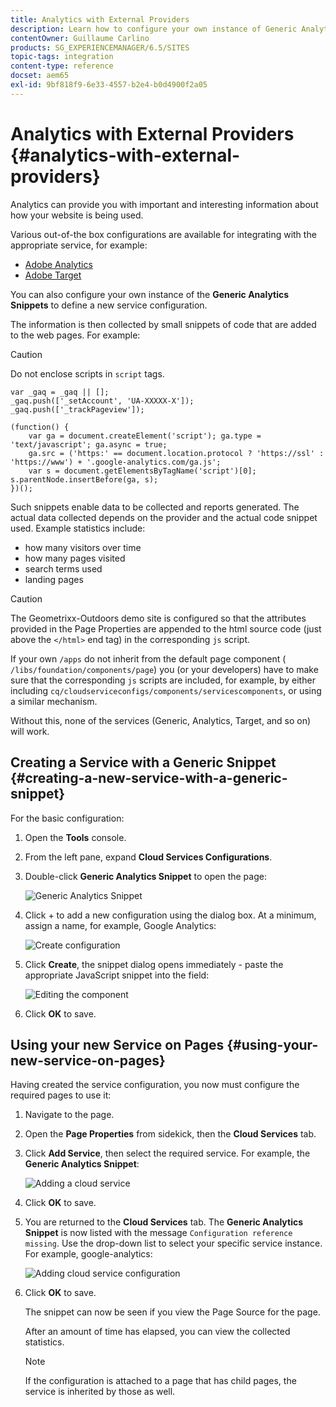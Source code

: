 ```yaml
---
title: Analytics with External Providers
description: Learn how to configure your own instance of Generic Analytics Snippets to define a new service configuration.
contentOwner: Guillaume Carlino
products: SG_EXPERIENCEMANAGER/6.5/SITES
topic-tags: integration
content-type: reference
docset: aem65
exl-id: 9bf818f9-6e33-4557-b2e4-b0d4900f2a05
---
```


# Analytics with External Providers {#analytics-with-external-providers}

Analytics can provide you with important and interesting information about how your website is being used.

Various out-of-the box configurations are available for integrating with the appropriate service, for example:

* [Adobe Analytics](/help/sites-administering/adobeanalytics.md)
* [Adobe Target](/help/sites-administering/target.md)

You can also configure your own instance of the **Generic Analytics Snippets** to define a new service configuration.

The information is then collected by small snippets of code that are added to the web pages. For example:

>[!CAUTION]
>
>Do not enclose scripts in `script` tags.

```
var _gaq = _gaq || [];
_gaq.push(['_setAccount', 'UA-XXXXX-X']);
_gaq.push(['_trackPageview']);

(function() {
    var ga = document.createElement('script'); ga.type = 'text/javascript'; ga.async = true;
    ga.src = ('https:' == document.location.protocol ? 'https://ssl' : 'https://www') + '.google-analytics.com/ga.js';
    var s = document.getElementsByTagName('script')[0]; s.parentNode.insertBefore(ga, s);
})();
```

Such snippets enable data to be collected and reports generated. The actual data collected depends on the provider and the actual code snippet used. Example statistics include:

* how many visitors over time
* how many pages visited
* search terms used
* landing pages

>[!CAUTION]
>
>The Geometrixx-Outdoors demo site is configured so that the attributes provided in the Page Properties are appended to the html source code (just above the `</html>` end tag) in the corresponding `js` script.
>
>If your own `/apps` do not inherit from the default page component ( `/libs/foundation/components/page`) you (or your developers) have to make sure that the corresponding `js` scripts are included, for example, by either including `cq/cloudserviceconfigs/components/servicescomponents`, or using a similar mechanism.
>
>Without this, none of the services (Generic, Analytics, Target, and so on) will work.

## Creating a Service with a Generic Snippet {#creating-a-new-service-with-a-generic-snippet}

For the basic configuration:

1. Open the **Tools** console.
1. From the left pane, expand **Cloud Services Configurations**.
1. Double-click **Generic Analytics Snippet** to open the page:

   ![Generic Analytics Snippet](assets/analytics_genericoverview.png)

1. Click + to add a new configuration using the dialog box. At a minimum, assign a name, for example, Google Analytics:

   ![Create configuration](assets/analytics_addconfig.png)

1. Click **Create**, the snippet dialog opens immediately - paste the appropriate JavaScript snippet into the field:

   ![Editing the component](assets/analytics_snippet.png)

1. Click **OK** to save.

## Using your new Service on Pages {#using-your-new-service-on-pages}

Having created the service configuration, you now must configure the required pages to use it:

1. Navigate to the page.
1. Open the **Page Properties** from sidekick, then the **Cloud Services** tab.
1. Click **Add Service**, then select the required service. For example, the **Generic Analytics Snippet**:

   ![Adding a cloud service](assets/analytics_selectservice.png)

1. Click **OK** to save.
1. You are returned to the **Cloud Services** tab. The **Generic Analytics Snippet** is now listed with the message `Configuration reference missing`. Use the drop-down list to select your specific service instance. For example, google-analytics:

   ![Adding cloud service configuration](assets/analytics_selectspecificservice.png)

1. Click **OK** to save.

   The snippet can now be seen if you view the Page Source for the page.

   After an amount of time has elapsed, you can view the collected statistics.

   >[!NOTE]
   >
   >If the configuration is attached to a page that has child pages, the service is inherited by those as well.
